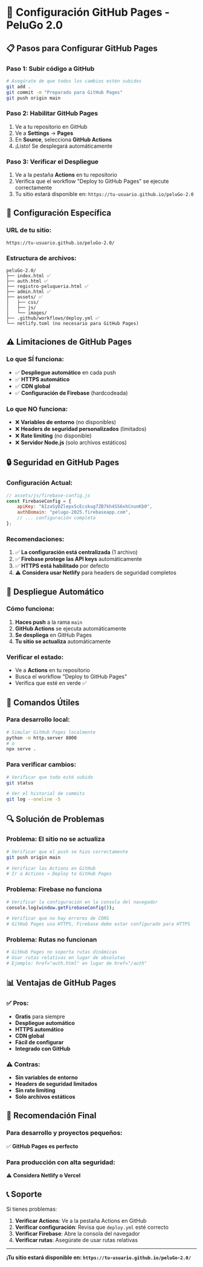 # 🚀 Configuración GitHub Pages - PeluGo 2.0

## 📋 **Pasos para Configurar GitHub Pages**

### **Paso 1: Subir código a GitHub**
```bash
# Asegúrate de que todos los cambios estén subidos
git add .
git commit -m "Preparado para GitHub Pages"
git push origin main
```

### **Paso 2: Habilitar GitHub Pages**
1. Ve a tu repositorio en GitHub
2. Ve a **Settings** → **Pages**
3. En **Source**, selecciona **GitHub Actions**
4. ¡Listo! Se desplegará automáticamente

### **Paso 3: Verificar el Despliegue**
1. Ve a la pestaña **Actions** en tu repositorio
2. Verifica que el workflow "Deploy to GitHub Pages" se ejecute correctamente
3. Tu sitio estará disponible en: `https://tu-usuario.github.io/peluGo-2.0`

## 🔧 **Configuración Específica**

### **URL de tu sitio:**
```
https://tu-usuario.github.io/peluGo-2.0/
```

### **Estructura de archivos:**
```
peluGo-2.0/
├── index.html ✅
├── auth.html ✅
├── registro-peluqueria.html ✅
├── admin.html ✅
├── assets/ ✅
│   ├── css/
│   ├── js/
│   └── images/
├── .github/workflows/deploy.yml ✅
└── netlify.toml (no necesario para GitHub Pages)
```

## ⚠️ **Limitaciones de GitHub Pages**

### **Lo que SÍ funciona:**
- ✅ **Despliegue automático** en cada push
- ✅ **HTTPS automático**
- ✅ **CDN global**
- ✅ **Configuración de Firebase** (hardcodeada)

### **Lo que NO funciona:**
- ❌ **Variables de entorno** (no disponibles)
- ❌ **Headers de seguridad personalizados** (limitados)
- ❌ **Rate limiting** (no disponible)
- ❌ **Servidor Node.js** (solo archivos estáticos)

## 🔒 **Seguridad en GitHub Pages**

### **Configuración Actual:**
```javascript
// assets/js/firebase-config.js
const FirebaseConfig = {
    apiKey: "AIzaSyDZlepx5cEcskug7ZB7kh4S56xhCnunKb0",
    authDomain: "pelugo-2025.firebaseapp.com",
    // ... configuración completa
};
```

### **Recomendaciones:**
1. ✅ **La configuración está centralizada** (1 archivo)
2. ✅ **Firebase protege las API keys** automáticamente
3. ✅ **HTTPS está habilitado** por defecto
4. ⚠️ **Considera usar Netlify** para headers de seguridad completos

## 🚀 **Despliegue Automático**

### **Cómo funciona:**
1. **Haces push** a la rama `main`
2. **GitHub Actions** se ejecuta automáticamente
3. **Se despliega** en GitHub Pages
4. **Tu sitio se actualiza** automáticamente

### **Verificar el estado:**
- Ve a **Actions** en tu repositorio
- Busca el workflow "Deploy to GitHub Pages"
- Verifica que esté en verde ✅

## 📝 **Comandos Útiles**

### **Para desarrollo local:**
```bash
# Simular GitHub Pages localmente
python -m http.server 8000
# o
npx serve .
```

### **Para verificar cambios:**
```bash
# Verificar que todo esté subido
git status

# Ver el historial de commits
git log --oneline -5
```

## 🔍 **Solución de Problemas**

### **Problema: El sitio no se actualiza**
```bash
# Verificar que el push se hizo correctamente
git push origin main

# Verificar las Actions en GitHub
# Ir a Actions → Deploy to GitHub Pages
```

### **Problema: Firebase no funciona**
```bash
# Verificar la configuración en la consola del navegador
console.log(window.getFirebaseConfig());

# Verificar que no hay errores de CORS
# GitHub Pages usa HTTPS, Firebase debe estar configurado para HTTPS
```

### **Problema: Rutas no funcionan**
```bash
# GitHub Pages no soporta rutas dinámicas
# Usar rutas relativas en lugar de absolutas
# Ejemplo: href="auth.html" en lugar de href="/auth"
```

## 📊 **Ventajas de GitHub Pages**

### **✅ Pros:**
- **Gratis** para siempre
- **Despliegue automático**
- **HTTPS automático**
- **CDN global**
- **Fácil de configurar**
- **Integrado con GitHub**

### **⚠️ Contras:**
- **Sin variables de entorno**
- **Headers de seguridad limitados**
- **Sin rate limiting**
- **Solo archivos estáticos**

## 🎯 **Recomendación Final**

### **Para desarrollo y proyectos pequeños:**
✅ **GitHub Pages es perfecto**

### **Para producción con alta seguridad:**
⚠️ **Considera Netlify o Vercel**

## 📞 **Soporte**

Si tienes problemas:

1. **Verificar Actions**: Ve a la pestaña Actions en GitHub
2. **Verificar configuración**: Revisa que `deploy.yml` esté correcto
3. **Verificar Firebase**: Abre la consola del navegador
4. **Verificar rutas**: Asegúrate de usar rutas relativas

---

**¡Tu sitio estará disponible en: `https://tu-usuario.github.io/peluGo-2.0/`** 